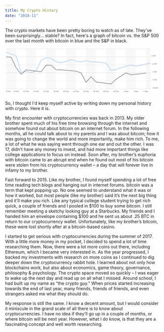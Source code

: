 ```yaml
---
title: My Crypto History
date: "2018-11"
---
```


The crypto markets have been pretty boring to watch as of late. They've been surprisingly... stable? In fact, here's a graph of bitcoin vs. the S&P 500 over the last month with bitcoin in blue and the S&P in black.


!["bitcoin vs S&P 500"](btc-vs-s&p.png)


So, I thought I'd keep myself active by writing down my personal history with crypto. Here it is.

My first encounter with cryptocurrencies was back in 2013. My older brother spent much of his free time browsing through the internet and somehow found out about bitcoin on an internet forum. In the following months, all he could talk about to my parents and I was about bitcoin; how it was going to change the world and more importantly, make him rich. To me, a lot of what he was saying went through one ear and out the other. I was 17, didn’t have any money to invest, and had more important things like college applications to focus on instead. Soon after, my brother’s euphoria with bitcoin came to an abrupt end when he found out most of his bitcoin were stolen from his cryptocurrency wallet – a day that will forever live in infamy to my brother.

Fast forward to 2015. Like my brother, I found myself spending a lot of free time reading tech blogs and hanging out in internet forums. bitcoin was a term that kept popping up. No one seemed to understand what it was or how it worked, but most people (like my brother) said it’s the next big thing and it’ll make you rich. Like any typical college student trying to get rich quick, a couple of friends and I pooled in $100 to buy some bitcoin. I still remember meeting a sketchy looking guy at a Starbucks. My friends and I handed him an envelope containing $100 and he sent us about .25 BTC in return to our cryptocurrency wallet. Unfortunately, like my brother’s bitcoin, these were lost shortly after at a bitcoin-based casino.

I started to get serious with cryptocurrencies during the summer of 2017. With a little more money in my pocket, I decided to spend a lot of time researching them. Now, there were a lot more coins out there, including Ethereum, which I became very interested in. As the year progressed, I backed my investments with research on more coins as I continued to dig deeper down the cryptocurrency rabbit hole. I learned about not only how blockchains work, but also about economics, game theory, governance, philosophy & psychology. The crypto space moved so quickly – I was eager to wake up the next day and read up on all what I missed. Around school, I had built up my name as “the crypto guy.” When prices started increasing towards the end of last year, many friends, friends of friends, and even strangers asked me what they should do. 

My response is still the same. I know a decent amount, but I would consider it miniscule in the grand scale of all there is to know about cryptocurrencies. I have no idea if they’ll go up in a couple of months, or where bitcoin will be next year. However, what I do know, is that they are a fascinating concept and well worth researching.

